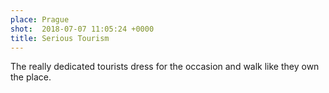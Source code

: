```yaml
---
place: Prague
shot:  2018-07-07 11:05:24 +0000
title: Serious Tourism
---
```


The really dedicated tourists dress for the occasion and walk like they own the place.
